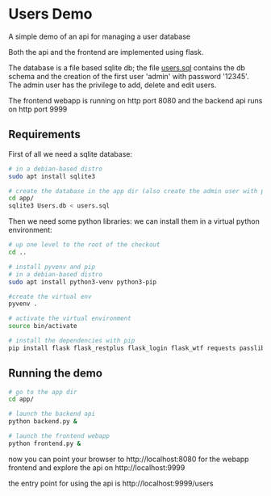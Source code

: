 # Users Demo
A simple demo of an api for managing a user database

Both the api and the frontend are implemented using flask.

The database is a file based sqlite db; the file [users.sql](app/users.sql) contains the db schema and the creation of the first user 'admin' with password '12345'. The admin user has the privilege to add, delete and edit users.

The frontend webapp is running on http port 8080 and the backend api runs on http port 9999

                                                                                
## Requirements

First of all we need a sqlite database:
```bash
# in a debian-based distro
sudo apt install sqlite3

# create the database in the app dir (also create the admin user with password '12345')
cd app/
sqlite3 Users.db < users.sql
```

Then we need some python libraries: we can install them in a virtual python environment:

```bash
# up one level to the root of the checkout
cd ..

# install pyvenv and pip
# in a debian-based distro
sudo apt install python3-venv python3-pip

#create the virtual env
pyvenv .

# activate the virtual environment
source bin/activate

# install the dependencies with pip
pip install flask flask_restplus flask_login flask_wtf requests passlib sqlite3
```

## Running the demo

```bash
# go to the app dir
cd app/

# launch the backend api
python backend.py &

# launch the frontend webapp
python frontend.py &
```

now you can point your browser to http://localhost:8080 for the webapp frontend and explore the api on http://localhost:9999

the entry point for using the api is http://localhost:9999/users
